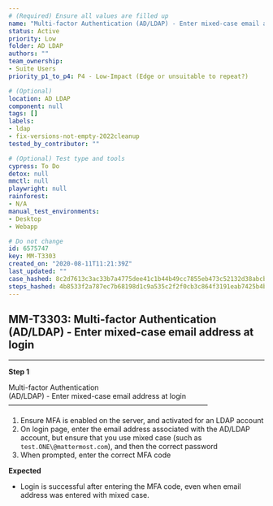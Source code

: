 ```yaml
---
# (Required) Ensure all values are filled up
name: "Multi-factor Authentication (AD/LDAP) - Enter mixed-case email address at login"
status: Active
priority: Low
folder: AD LDAP
authors: ""
team_ownership:
- Suite Users
priority_p1_to_p4: P4 - Low-Impact (Edge or unsuitable to repeat?)

# (Optional)
location: AD LDAP
component: null
tags: []
labels:
- ldap
- fix-versions-not-empty-2022cleanup
tested_by_contributor: ""

# (Optional) Test type and tools
cypress: To Do
detox: null
mmctl: null
playwright: null
rainforest:
- N/A
manual_test_environments:
- Desktop
- Webapp

# Do not change
id: 6575747
key: MM-T3303
created_on: "2020-08-11T11:21:39Z"
last_updated: ""
case_hashed: 8c2d7613c3ac33b7a4775dee41c1b44b49cc7855eb473c52132d38abcbb4aed33718b26fc8e956be5b7e01729fa9f40f
steps_hashed: 4b8533f2a787ec7b68198d1c9a535c2f2f0cb3c864f3191eab7425b4bea894b694e238b9e557e191e8b539519ae960b5
---
```


<!-- (Auto-generated) Based on frontmatter's "key" and "name" -->

## MM-T3303: Multi-factor Authentication (AD/LDAP) - Enter mixed-case email address at login

---

**Step 1**

Multi-factor Authentication\
(AD/LDAP) - Enter mixed-case email address at login\
————————————————————————————

1. Ensure MFA is enabled on the server, and activated for an LDAP account
2. On login page, enter the email address associated with the AD/LDAP account, but ensure that you use mixed case (such as `test.ONE\@mattermost.com`), and then the correct password
3. When prompted, enter the correct MFA code

**Expected**

- Login is successful after entering the MFA code, even when email address was entered with mixed case.
